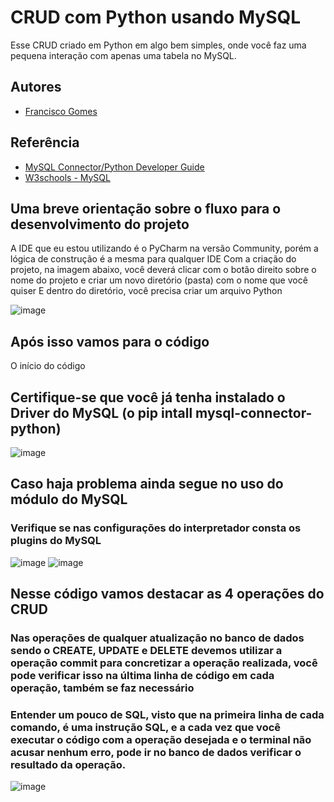 
# CRUD com Python usando MySQL

Esse CRUD criado em Python em algo bem simples, onde você faz uma pequena interação com apenas uma tabela no MySQL.


## Autores

- [Francisco Gomes](https://www.linkedin.com/in/fgsj-developer/)


## Referência

 - [MySQL Connector/Python Developer Guide](https://dev.mysql.com/doc/connector-python/en/)
 - [W3schools - MySQL](https://www.w3schools.com/mysql/default.asp)

## Uma breve orientação sobre o fluxo para o desenvolvimento do projeto

A IDE que eu estou utilizando é o PyCharm na versão Community, porém a lógica de construção é a mesma para qualquer IDE
Com a criação do projeto, na imagem abaixo, você deverá clicar com o botão direito sobre o nome do projeto e criar um novo diretório (pasta) com o nome que você quiser
E dentro do diretório, você precisa criar um arquivo Python 

![image](https://github.com/user-attachments/assets/05af58a5-1d65-4eb6-8099-ca31f59e9920)

## Após isso vamos para o código

O início do código 
## Certifique-se que você já tenha instalado o Driver do MySQL (o pip intall mysql-connector-python)
![image](https://github.com/user-attachments/assets/d2447c1e-1686-472a-ba29-5fafb5a8f218)

## Caso haja problema ainda segue no uso do módulo do MySQL
### Verifique se nas configurações do interpretador consta os plugins do MySQL
![image](https://github.com/user-attachments/assets/2b959818-0a9b-48b0-b09d-cbfbbfef4fbb)
![image](https://github.com/user-attachments/assets/52df61bd-4752-40c4-80bf-01697228c78e)

## Nesse código vamos destacar as 4 operações do CRUD
### Nas operações de qualquer atualização no banco de dados sendo o CREATE, UPDATE e DELETE devemos utilizar a operação commit para concretizar a operação realizada, você pode verificar isso na última linha de código em cada operação, também se faz necessário
### Entender um pouco de SQL, visto que na primeira linha de cada comando, é uma instrução SQL, e a cada vez que você executar o código com a operação desejada e o terminal não acusar nenhum erro, pode ir no banco de dados verificar o resultado da operação.

![image](https://github.com/user-attachments/assets/cac23200-7e14-46ff-9e0b-698a70c8a777)



